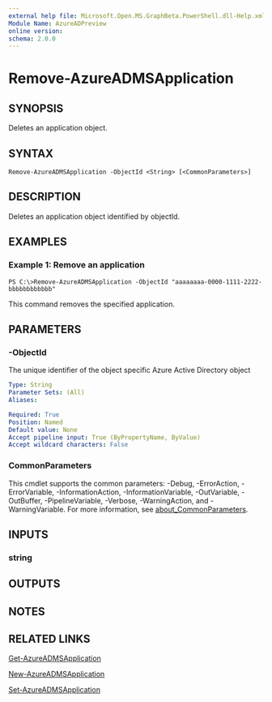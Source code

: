 ```yaml
---
external help file: Microsoft.Open.MS.GraphBeta.PowerShell.dll-Help.xml
Module Name: AzureADPreview
online version:
schema: 2.0.0
---
```


# Remove-AzureADMSApplication

## SYNOPSIS
Deletes an application object.

## SYNTAX

```
Remove-AzureADMSApplication -ObjectId <String> [<CommonParameters>]
```

## DESCRIPTION
Deletes an application object identified by objectId.

## EXAMPLES

### Example 1: Remove an application
```
PS C:\>Remove-AzureADMSApplication -ObjectId "aaaaaaaa-0000-1111-2222-bbbbbbbbbbbb"
```

This command removes the specified application.

## PARAMETERS

### -ObjectId
The unique identifier of the object specific Azure Active Directory object

```yaml
Type: String
Parameter Sets: (All)
Aliases:

Required: True
Position: Named
Default value: None
Accept pipeline input: True (ByPropertyName, ByValue)
Accept wildcard characters: False
```

### CommonParameters
This cmdlet supports the common parameters: -Debug, -ErrorAction, -ErrorVariable, -InformationAction, -InformationVariable, -OutVariable, -OutBuffer, -PipelineVariable, -Verbose, -WarningAction, and -WarningVariable. For more information, see [about_CommonParameters](http://go.microsoft.com/fwlink/?LinkID=113216).

## INPUTS

### string
## OUTPUTS

## NOTES

## RELATED LINKS

[Get-AzureADMSApplication]()

[New-AzureADMSApplication]()

[Set-AzureADMSApplication]()

